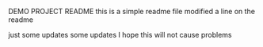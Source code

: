 DEMO PROJECT README
this is a simple readme file
modified a line on the readme

just some updates
some updates
I hope this will not cause problems